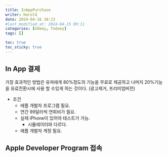 ```yaml
---
title: InAppPurchase
writer: Harold
date: 2024-04-16 18:13
#last_modified_at: 2024-04-15 09:11
categories: [Udemy, Todoey]
tags: []

toc: true
toc_sticky: true
---
```


## In App 결제

가장 효과적인 방법은 유져에게 80%정도의 기능을 무료로 제공하고 나머지 20%기능을 유료전환시에 사용 할 수있게 하는 것이다. (광고제거, 프리미엄버전)

- 조건
    - 애플 개발자 프로그램 필요.
    - 연간 99달러씩 연회비가 필요.
    - 실제 iPhone이 있어야 테스트가 가능.
        - 시뮬레이터와 다르다.
    - 애플 개발자 계정 필요.

## Apple Developer Program 접속